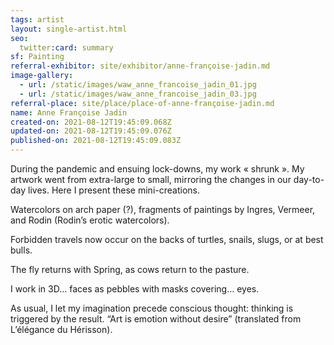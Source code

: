 ```yaml
---
tags: artist
layout: single-artist.html
seo:
  twitter:card: summary
sf: Painting
referral-exhibitor: site/exhibitor/anne-françoise-jadin.md
image-gallery:
  - url: /static/images/waw_anne_francoise_jadin_01.jpg
  - url: /static/images/waw_anne_francoise_jadin_03.jpg
referral-place: site/place/place-of-anne-françoise-jadin.md
name: Anne Françoise Jadin
created-on: 2021-08-12T19:45:09.068Z
updated-on: 2021-08-12T19:45:09.076Z
published-on: 2021-08-12T19:45:09.083Z
---
```

<!--StartFragment-->

During the pandemic and ensuing lock-downs, my work « shrunk ». My artwork went from extra-large to small, mirroring the changes in our day-to-day lives. Here I present these mini-creations.



Watercolors on arch paper (?), fragments of paintings by Ingres, Vermeer, and Rodin (Rodin’s erotic watercolors).



Forbidden travels now occur on the backs of turtles, snails, slugs, or at best bulls.

The fly returns with Spring, as cows return to the pasture.



I work in 3D… faces as pebbles with masks covering… eyes.



As usual, I let my imagination precede conscious thought: thinking is triggered by the result. “Art is emotion without desire” (translated from L’élégance du Hérisson).



<!--EndFragment-->